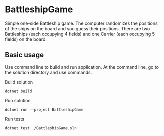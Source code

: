 # BattleshipGame

Simple one-side Battleship game. The computer randomizes the positions of the ships on the board and you guess their positions. There are two Battleships (each occupying 4 fields) and one Carrier (each occupying 5 fields) on the board.

## Basic usage

Use command line to build and run application. At the command line, go to the solution directory and use commands.

Build solution
```
dotnet build
```

Run solution
```
dotnet run --project BattleshipGame
```

Run tests
```
dotnet test ./BattleshipGame.sln
```
